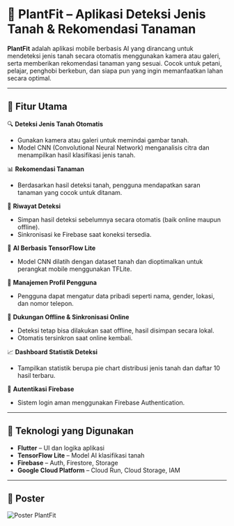 # 🌱 PlantFit – Aplikasi Deteksi Jenis Tanah & Rekomendasi Tanaman

**PlantFit** adalah aplikasi mobile berbasis AI yang dirancang untuk mendeteksi jenis tanah secara otomatis menggunakan kamera atau galeri, serta memberikan rekomendasi tanaman yang sesuai. Cocok untuk petani, pelajar, penghobi berkebun, dan siapa pun yang ingin memanfaatkan lahan secara optimal.

---

## 📱 Fitur Utama

🔍 **Deteksi Jenis Tanah Otomatis**  
- Gunakan kamera atau galeri untuk memindai gambar tanah.
- Model CNN (Convolutional Neural Network) menganalisis citra dan menampilkan hasil klasifikasi jenis tanah.

📊 **Rekomendasi Tanaman**  
- Berdasarkan hasil deteksi tanah, pengguna mendapatkan saran tanaman yang cocok untuk ditanam.

📂 **Riwayat Deteksi**  
- Simpan hasil deteksi sebelumnya secara otomatis (baik online maupun offline).
- Sinkronisasi ke Firebase saat koneksi tersedia.

🧠 **AI Berbasis TensorFlow Lite**  
- Model CNN dilatih dengan dataset tanah dan dioptimalkan untuk perangkat mobile menggunakan TFLite.

👥 **Manajemen Profil Pengguna**  
- Pengguna dapat mengatur data pribadi seperti nama, gender, lokasi, dan nomor telepon.

📶 **Dukungan Offline & Sinkronisasi Online**  
- Deteksi tetap bisa dilakukan saat offline, hasil disimpan secara lokal.
- Otomatis tersinkron saat online kembali.

📈 **Dashboard Statistik Deteksi**  
- Tampilkan statistik berupa pie chart distribusi jenis tanah dan daftar 10 hasil terbaru.

🔐 **Autentikasi Firebase**  
- Sistem login aman menggunakan Firebase Authentication.

---

## 🔧 Teknologi yang Digunakan

- **Flutter** – UI dan logika aplikasi
- **TensorFlow Lite** – Model AI klasifikasi tanah
- **Firebase** – Auth, Firestore, Storage
- **Google Cloud Platform** – Cloud Run, Cloud Storage, IAM
  
---

## 📌 Poster

![Poster PlantFit](Poster%20Plantfit.png)
